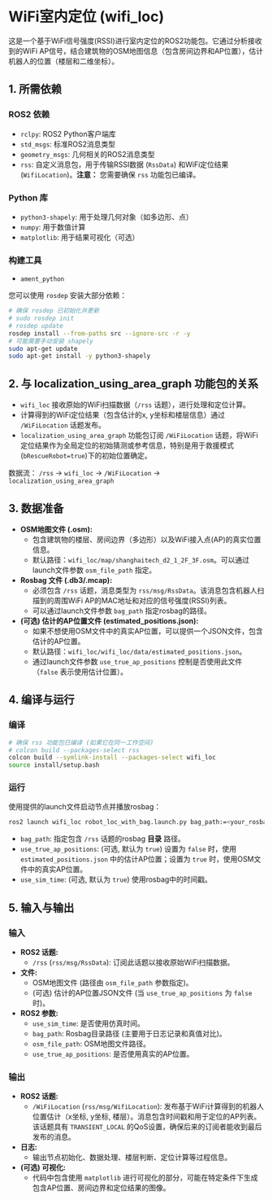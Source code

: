 # WiFi室内定位 (wifi_loc)

这是一个基于WiFi信号强度(RSSI)进行室内定位的ROS2功能包。它通过分析接收到的WiFi AP信号，结合建筑物的OSM地图信息（包含房间边界和AP位置），估计机器人的位置（楼层和二维坐标）。

## 1. 所需依赖

### ROS2 依赖
*   `rclpy`: ROS2 Python客户端库
*   `std_msgs`: 标准ROS2消息类型
*   `geometry_msgs`: 几何相关的ROS2消息类型
*   `rss`: 自定义消息包，用于传输RSSI数据 (`RssData`) 和WiFi定位结果 (`WifiLocation`)。**注意：** 您需要确保 `rss` 功能包已编译。

### Python 库
*   `python3-shapely`: 用于处理几何对象（如多边形、点）
*   `numpy`: 用于数值计算
*   `matplotlib`: 用于结果可视化（可选）

### 构建工具
*   `ament_python`

您可以使用 `rosdep` 安装大部分依赖：
```bash
# 确保 rosdep 已初始化并更新
# sudo rosdep init
# rosdep update
rosdep install --from-paths src --ignore-src -r -y
# 可能需要手动安装 shapely
sudo apt-get update
sudo apt-get install -y python3-shapely
```

## 2. 与 localization_using_area_graph 功能包的关系

*   `wifi_loc` 接收原始的WiFi扫描数据（`/rss` 话题），进行处理和定位计算。
*   计算得到的WiFi定位结果（包含估计的x, y坐标和楼层信息）通过 `/WiFiLocation` 话题发布。
*   `localization_using_area_graph` 功能包订阅 `/WiFiLocation` 话题，将WiFi定位结果作为全局定位的初始猜测或参考信息，特别是用于救援模式(`bRescueRobot=true`)下的初始位置确定。

数据流： `/rss` -> `wifi_loc` -> `/WiFiLocation` -> `localization_using_area_graph`

## 3. 数据准备

*   **OSM地图文件 (.osm):**
    *   包含建筑物的楼层、房间边界（多边形）以及WiFi接入点(AP)的真实位置信息。
    *   默认路径：`wifi_loc/map/shanghaitech_d2_1_2F_3F.osm`。可以通过launch文件参数 `osm_file_path` 指定。
*   **Rosbag 文件 (.db3/.mcap):**
    *   必须包含 `/rss` 话题，消息类型为 `rss/msg/RssData`。该消息包含机器人扫描到的周围WiFi AP的MAC地址和对应的信号强度(RSSI)列表。
    *   可以通过launch文件参数 `bag_path` 指定rosbag的路径。
*   **(可选) 估计的AP位置文件 (estimated_positions.json):**
    *   如果不想使用OSM文件中的真实AP位置，可以提供一个JSON文件，包含估计的AP位置。
    *   默认路径：`wifi_loc/wifi_loc/data/estimated_positions.json`。
    *   通过launch文件参数 `use_true_ap_positions` 控制是否使用此文件（`false` 表示使用估计位置）。

## 4. 编译与运行

### 编译
```bash
# 确保 rss 功能包已编译 (如果它在同一工作空间)
# colcon build --packages-select rss
colcon build --symlink-install --packages-select wifi_loc
source install/setup.bash
```

### 运行
使用提供的launch文件启动节点并播放rosbag：
```bash
ros2 launch wifi_loc robot_loc_with_bag.launch.py bag_path:=<your_rosbag_directory_path> [use_true_ap_positions:=true/false] [use_sim_time:=true]
```
*   `bag_path`: 指定包含 `/rss` 话题的rosbag **目录** 路径。
*   `use_true_ap_positions`: (可选, 默认为 `true`) 设置为 `false` 时，使用 `estimated_positions.json` 中的估计AP位置；设置为 `true` 时，使用OSM文件中的真实AP位置。
*   `use_sim_time`: (可选, 默认为 `true`) 使用rosbag中的时间戳。

## 5. 输入与输出

### 输入
*   **ROS2 话题:**
    *   `/rss` (`rss/msg/RssData`): 订阅此话题以接收原始WiFi扫描数据。
*   **文件:**
    *   OSM地图文件 (路径由 `osm_file_path` 参数指定)。
    *   (可选) 估计的AP位置JSON文件 (当 `use_true_ap_positions` 为 `false` 时)。
*   **ROS2 参数:**
    *   `use_sim_time`: 是否使用仿真时间。
    *   `bag_path`: Rosbag目录路径 (主要用于日志记录和真值对比)。
    *   `osm_file_path`: OSM地图文件路径。
    *   `use_true_ap_positions`: 是否使用真实的AP位置。

### 输出
*   **ROS2 话题:**
    *   `/WiFiLocation` (`rss/msg/WifiLocation`): 发布基于WiFi计算得到的机器人位置估计（x坐标, y坐标, 楼层）。消息包含时间戳和用于定位的AP列表。该话题具有 `TRANSIENT_LOCAL` 的QoS设置，确保后来的订阅者能收到最后发布的消息。
*   **日志:**
    *   输出节点初始化、数据处理、楼层判断、定位计算等过程信息。
*   **(可选) 可视化:**
    *   代码中包含使用 `matplotlib` 进行可视化的部分，可能在特定条件下生成包含AP位置、房间边界和定位结果的图像。